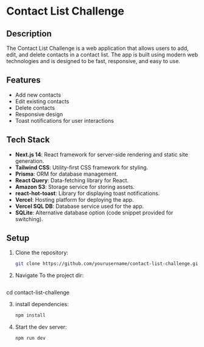 # Contact List Challenge

## Description
The Contact List Challenge is a web application that allows users to add, edit, and delete contacts in a contact list. The app is built using modern web technologies and is designed to be fast, responsive, and easy to use.

## Features
- Add new contacts
- Edit existing contacts
- Delete contacts
- Responsive design
- Toast notifications for user interactions

## Tech Stack
- **Next.js 14**: React framework for server-side rendering and static site generation.
- **Tailwind CSS**: Utility-first CSS framework for styling.
- **Prisma**: ORM for database management.
- **React Query**: Data-fetching library for React.
- **Amazon S3**: Storage service for storing assets.
- **react-hot-toast**: Library for displaying toast notifications.
- **Vercel**: Hosting platform for deploying the app.
- **Vercel SQL DB**: Database service used for the app.
- **SQLite**: Alternative database option (code snippet provided for switching).

## Setup
1. Clone the repository:
   ```bash
   git clone https://github.com/yourusername/contact-list-challenge.git

2. Navigate To the project dir:
   ```bash
  cd contact-list-challenge
  
3. install dependencies:
   ```bash
   npm install
   
4. Start the dev server:
   ```bash
   npm run dev